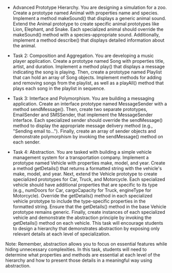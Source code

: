 <!-- 1:  Advanced Prototype Hierarchy ---------------------------------------------- -->

- Advanced Prototype Hierarchy.
  You are designing a simulation for a zoo. Create a prototype named Animal with properties name and species. Implement a method makeSound() that displays a generic animal sound. Extend the Animal prototype to create specific animal prototypes like Lion, Elephant, and Snake. Each specialized animal should override the makeSound() method with a species-appropriate sound. Additionally, implement a method describe() that displays detailed information about the animal.

<!-- Task 2: Composition and Aggregation ---------------------------------------------- -->

- Task 2: Composition and Aggregation.
  You are developing a music player application. Create a prototype named Song with properties title, artist, and duration. Implement a method play() that displays a message indicating the song is playing. Then, create a prototype named Playlist that can hold an array of Song objects. Implement methods for adding and removing songs from the playlist, as well as a playAll() method that plays each song in the playlist in sequence.

<!-- Task 3: Interface and Polymorphism ---------------------------------------------- -->

- Task 3: Interface and Polymorphism.
  You are building a messaging application. Create an interface prototype named MessageSender with a method sendMessage(). Then, create two separate prototypes, EmailSender and SMSSender, that implement the MessageSender interface. Each specialized sender should override the sendMessage() method to display the appropriate message delivery method (e.g., "Sending email to..."). Finally, create an array of sender objects and demonstrate polymorphism by invoking the sendMessage() method on each sender.

<!-- Task 4: Abstraction ---------------------------------------------- -->

- Task 4: Abstraction.
  You are tasked with building a simple vehicle management system for a transportation company. Implement a prototype named Vehicle with properties make, model, and year. Create a method getDetails() that returns a formatted string with the vehicle's make, model, and year.
  Next, extend the Vehicle prototype to create specialized prototypes for Car, Truck, and Motorcycle. Each specialized vehicle should have additional properties that are specific to its type (e.g., numDoors for Car, cargoCapacity for Truck, engineType for Motorcycle).
  Override the getDetails() method in each specialized vehicle prototype to include the type-specific properties in the formatted string. Ensure that the getDetails() method in the base Vehicle prototype remains generic.
  Finally, create instances of each specialized vehicle and demonstrate the abstraction principle by invoking the getDetails() method on each vehicle. This task will encourage students to design a hierarchy that demonstrates abstraction by exposing only relevant details at each level of specialization.

Note: Remember, abstraction allows you to focus on essential features while hiding unnecessary complexities. In this task, students will need to determine what properties and methods are essential at each level of the hierarchy and how to present those details in a meaningful way using abstraction.
